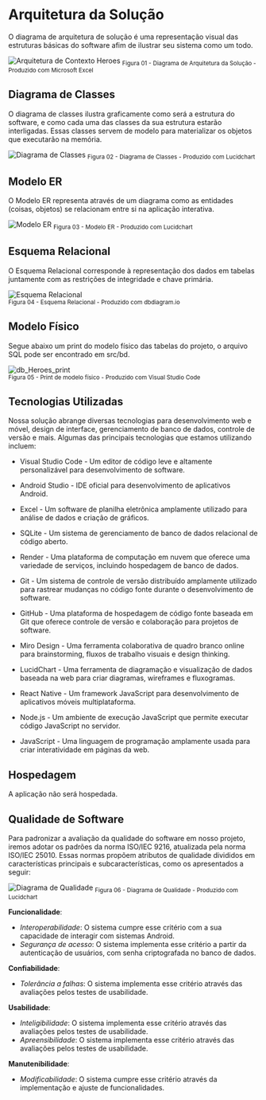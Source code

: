 # Arquitetura da Solução

O diagrama de arquitetura de solução é uma representação visual das estruturas básicas do software afim de ilustrar seu sistema como um todo.

![Arquitetura de Contexto Heroes](img/Diagrama%20de%20Arquitetura%20da%20Solução.png) <sub> Figura 01 - Diagrama de Arquitetura da Solução - Produzido com Microsoft Excel <sub>


## Diagrama de Classes

O diagrama de classes ilustra graficamente como será a estrutura do software, e como cada uma das classes da sua estrutura estarão interligadas. Essas classes servem de modelo para materializar os objetos que executarão na memória.

![Diagrama de Classes](img/Diagrama%20de%20Classes.png) <sub> Figura 02 - Diagrama de Classes - Produzido com Lucidchart <sub>


## Modelo ER

O Modelo ER representa através de um diagrama como as entidades (coisas, objetos) se relacionam entre si na aplicação interativa.

![Modelo ER](img/Modelo%20ER.png) <sub> Figura 03 - Modelo ER - Produzido com Lucidchart <sub>


## Esquema Relacional

O Esquema Relacional corresponde à representação dos dados em tabelas juntamente com as restrições de integridade e chave primária.

![Esquema Relacional](img/Esquema%20Relacional.png)       
<sub> Figura 04 - Esquema Relacional - Produzido com dbdiagram.io <sub>


## Modelo Físico

Segue abaixo um print do modelo físico das tabelas do projeto, o arquivo SQL pode ser encontrado em src/bd. <br>

![db_Heroes_print](img/Modelo%20Físico.png) <br>
<sub> Figura 05 - Print de modelo físico - Produzido com Visual Studio Code <sub>

## Tecnologias Utilizadas

Nossa solução abrange diversas tecnologias para desenvolvimento web e móvel, design de interface, gerenciamento de banco de dados, controle de versão e mais. Algumas das principais tecnologias que estamos utilizando incluem:

- Visual Studio Code - Um editor de código leve e altamente personalizável para desenvolvimento de software.

- Android Studio - IDE oficial para desenvolvimento de aplicativos Android.

- Excel - Um software de planilha eletrônica amplamente utilizado para análise de dados e criação de gráficos.

- SQLite - Um sistema de gerenciamento de banco de dados relacional de código aberto.

- Render - Uma plataforma de computação em nuvem que oferece uma variedade de serviços, incluindo hospedagem de banco de dados.

- Git - Um sistema de controle de versão distribuído amplamente utilizado para rastrear mudanças no código fonte durante o desenvolvimento de software.

- GitHub - Uma plataforma de hospedagem de código fonte baseada em Git que oferece controle de versão e colaboração para projetos de software.

- Miro Design - Uma ferramenta colaborativa de quadro branco online para brainstorming, fluxos de trabalho visuais e design thinking.

- LucidChart - Uma ferramenta de diagramação e visualização de dados baseada na web para criar diagramas, wireframes e fluxogramas.

- React Native - Um framework JavaScript para desenvolvimento de aplicativos móveis multiplataforma.

- Node.js - Um ambiente de execução JavaScript que permite executar código JavaScript no servidor.

- JavaScript - Uma linguagem de programação amplamente usada para criar interatividade em páginas da web.


## Hospedagem

A aplicação não será hospedada.


## Qualidade de Software

Para padronizar a avaliação da qualidade do software em nosso projeto, iremos adotar os padrões da norma ISO/IEC 9216, atualizada pela norma ISO/IEC 25010. Essas normas propõem atributos de qualidade divididos em características principais e subcaracterísticas, como os apresentados a seguir:

![Diagrama de Qualidade](img/Diagrama%20de%20Qualidade.png) <sub> Figura 06 - Diagrama de Qualidade - Produzido com Lucidchart <sub>

**Funcionalidade**:
 - *Interoperabilidade*: O sistema cumpre esse critério com a sua capacidade de interagir com sistemas Android.
 - *Segurança de acesso*: O sistema implementa esse critério a partir da autenticação de usuários, com senha criptografada no banco de dados.

**Confiabilidade**:
 - *Tolerância a falhas*: O sistema implementa esse critério através das avaliações pelos testes de usabilidade.

**Usabilidade**:
 - *Inteligibilidade*: O sistema implementa esse critério através das avaliações pelos testes de usabilidade.
 - *Apreensibilidade*: O sistema implementa esse critério através das avaliações pelos testes de usabilidade.

**Manutenibilidade**:
 - *Modificabilidade*: O sistema cumpre esse critério através da implementação e ajuste de funcionalidades.
